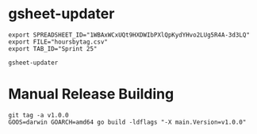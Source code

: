 # gsheet-updater

```shell
export SPREADSHEET_ID="1WBAxWCxUQt9HXDWIbPXlQpKydYHvo2LUg5R4A-3d3LQ"
export FILE="hoursbytag.csv"
export TAB_ID="Sprint 25"

gsheet-updater
```

# Manual Release Building

```shell
git tag -a v1.0.0
GOOS=darwin GOARCH=amd64 go build -ldflags "-X main.Version=v1.0.0"
```
